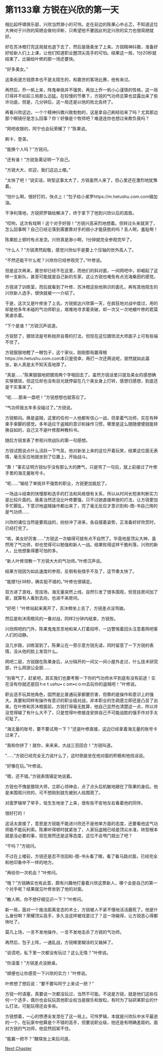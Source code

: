 # 第1133章 方锐在兴欣的第一天

相比起呼啸俱乐部，兴欣当然渺小的可怜。走在前边的陈果心中忐忑，不知道这位大神对于兴欣的简陋会做何评断，只希望他不要因此判定兴欣的实力也很简陋就好。

好在苏沐橙打完这局就也退下去了，然后是唐柔坐了上来。方锐精神抖擞，准备好好给新人们上上课，让他们知道职业圈顶尖高手的可怕。结果这一局，1分20秒就结束了，比输给叶修的那一场还要快。

“好多美女。”

这条街道方锐原本也不是太陌生的，和嘉世的客场比赛，他有来过。

再然后，乔一帆上来，阵鬼单挑并不强势，再加上乔一帆小心谨慎的性格，这一局打得并不如前三局那么迅猛。在较慢的节奏下，方锐的气功师总算也显露出来了些许功底，但是，几分钟后，这一局还是以他的败北告终了。

再看兴欣这边，一个个精神抖擞兴致勃勃的，这是拿自己刷经验来了吗？尤其那边那个眼镜仔是怎么回事？你丫好像是个牧师吧？难道连你也想过来欺负我吗？

“网吧收银的，阿宁也会玩荣耀了？”陈果说。

刷卡，登录。

“能换个人吗？”方锐问。

“还有谁！”方锐急需证明一下自己。

“方锐大大，欢迎，我们这边上楼。”

“太快了吧！”说实话，转型这事太大了，方锐虽然人来了，但心里还在激烈地犹豫着。

“怕什么啊，很好打的，快点上！”包子给小弟罗https://m.hetushu.com.com辑加油。

干净利落地，方锐把罗辑给解决了，终于拿下了他到兴欣以后的首胜。

“哎哟，这次有戏啊！这个对手好弱！”方锐兴高采烈地想着。但转过头来就哭了，怎么回事啊？自己已经沦落到需要靠对手的弱小才能获胜的吗？丢人啊，羞耻啊！

陈果脸上顿时有点发烫。兴欣真是渺小啊，1分钟就完全参观完毕了。

“什么人？”方锐肃然起敬，感觉兴欣似乎是要上个压轴的世外高人了。

“不然还能干什么呢？兴欣你已经参观完了。”叶修说。

但是这次再来，嘉世却已经不在这里，而他们的斜对面，一间网吧中，却崛起了这样一支新队，甚至可能就是自己新的东家，这让方锐也难免有点沧海桑田的感觉。

方锐进了训练室，而后就看到了叶修、苏沐橙这些他熟识的面孔，再有其他陌生的兴欣新人选手，很快就被一一介绍了。

于是，这次又是叶修坐了上去。方锐抵达兴欣第一天，在疯狂地对战中度过，用的却是他多年未碰的气功师职业，艰难地寻求着突破，却一次又一次地被叶修的君莫笑虐杀着。

“下个是谁？”方锐沉声说道。

方锐怒了，猥琐流是号称抛弃自尊的打法，但现在这位猥琐流大师面子上可有些端不住了。

方锐狠狠地瞪了一眼包子，这个家伙，刚刚那局赢得根https://m.hetushu.com.com本只是侥幸，再打一次还两说呢，居然就如此嚣张，新人真是太不知天高地厚了。

“真是……”陈果狠狠地把猥琐两个字咽回去了。虽然方锐话里只提及美女的感想确实够猥琐，但这位却也没有目光就停留在几个美女身上打转，感想归感想，到底还是干实事来了。

“呃……那来一盘吧！”方锐想想也就答应了。

“气功师我五年多没碰过了。”方锐说。

方锐郁闷。换是盗贼，这里的任何一人他都有信心一战，但拿着气功师，实在有种束手束脚的感觉。多年适应于盗贼的意识和操作习惯，哪里是这么随随便便就能转换自如的，自己又不是叶修那种教科书。

随后方锐发表了参观兴欣战队的第一句感想。

方锐试图说点什么活跃一下气氛，他对新坐上来的这位开着玩笑，结果这位面无表情，毫无反应地就坐到了位置上，开始战斗。

“靠！”事实证明方锐似乎没有那么大的脾气，只是骂了一句后，就上前接过了叶修手里的海无量账号卡。

“呃……”输给了单挑并不强势的职业，方锐更加尴尬了。

一场战斗结束的快慢那和选手的打法和风格很有关系，所以从时间长短来判断实力是比较片面的。唐柔当然还没比叶修要强，只不过她直接奔放的打法，让方锐更加手忙脚乱，下意识地盗贼操作都出来了，完了毫无反应才意识到和-图-书自己用的是气功师……

兴欣的诸位当然是要观战的，纷纷冲了进来，各自摆着姿势，正准备好好欣赏时，已经打完了。

“咳，美女好厉害……”方锐这一次输得可就有点不自然了。毕竟他是顶尖大神，虽然用了气功师，却也觉得可以勉强和新人一战。结果败得这样干脆利落，兴欣的新人，比他想象得要可怕的多。

“新人叶修领教一下方锐大大的气功师。”叶修沉声说。

结果方锐因为如此速度的参观，反倒有些措手不及了，这节奏太快了。

“能撑1分38秒，确实挺不错的。”叶修也很镇定。

双方进了游戏，竞技场，海无量突然上线，自然引发了很多围观，但竞技房间加了密，就算有人看到去向，也进不来房间。

“好吧！”叶修站起来离开了，苏沐橙坐上去了，方锐差点没骂娘。

然后是和沐雨橙风的一番对战，同样2分钟内结束，方锐败。

兴欣网吧的门外，陈果鬼鬼祟祟地和来人打着招呼，一边警惕着回头注意着网吧客人们的动静。

没几步路，训练室到了。陈果让在一旁示意方锐先请，同时留意了一下方锐的表情，没从他的脸上发现什么。

网吧二层，方锐跟在陈果身后，从分隔开的一间又一间小屋外走过，什么技术研究部，什么网游公会部……

“别客气了，赶紧吧，其实我们也要考察一下你的气功师水平到底有没有前途！实在没有你就还是回ｈeｔushu•ｃom•cｏｍ去玩你的盗贼吧！”叶修说。

职业选手玩其他角色，固然是比普通玩家都要厉害，但靠的是操作和意识上的强大。真要和同样有操作有意识的职业级对战，非本职业的生疏感立即还是凸显了出来。在叶修和苏沐橙面前，方锐打得毫无胜算，他自己显然也清楚这一点，所以并没觉得输了有什么大不了，只是觉得叶修接连安排自己不可能战胜的强手作对手太可耻了。

“海无量的账号，要不要试用一下？”还是叶修直接，这边已经拿着海无量的账号卡过来了。

“我和你拼了！就你，来来来，大战三百回合！”方锐叫道。

“……”方锐已经完全无力说什么了，这时倒是坐在他对面的积极和他找话说。

“好像在玩。”叶修说。

“嗯，还不错。”方锐表情镇定地说着。

方锐也不愧是猥琐大师，立即心领神会，点了点头后机敏地跟在了陈果的身后。他是来围观兴欣的，可不想刚到就先被别人给围观了。

对面罗辑举了举手，怯生生地坐了上来，很有些不安地左右看着他的同伴。

很好打的！

这话太直接了，意思是方锐能不能进兴欣还不是他单方面的态度，还要看他这气功师能不能玩利索。陈果听得顿时就紧张了，人家玩盗贼已经是顶尖水准，转型根本就是没必要的事，现在居然还是这等态度，这位不会甩门就出了吧？

“干吗？”方锐问。

不过在上楼前，方锐还是忍不住回和-图-书头看了眼，看了看马路对面，已经完全和他印象中不一样的地方。

“再给你一次机会？”叶修问。

“哦？”方锐确实也有此意，颇有兴趣地打量着兴欣这票新人，哪个会是自己的第一个对手呢？结果就见叶修坐到了他的对面。

“散人啊，你不想仔细见识一下？”叶修问。

新一局，面对一个施法距离变态的术士，方锐被人不紧不慢地活活磨死了。他是什么身份啊？荣耀顶尖高手，多久没这样被戏耍过了？这一场输得，让方锐恶心得都快吐了。

莫凡上场，一言不发地操作，一言不发地击杀了方锐的气功师。

再然后，包子上阵，一通乱战，方锐稀里糊涂的又输掉了。

“说谎吧，私下里一次都没有玩过？这么无情？”叶修说。

“你滚蛋！”方锐差点没掀桌。

“顺便也让你感受一下兴欣的实力！”叶修说。

叶修想了想后说：“要不要叫阿宁上来试一把？”

方锐一时语塞，真要说一次都没玩过，当然不可能。不说是方锐，就是他们这些任何一个选手，偶尔也会玩玩其他职业权当是娱乐和放松，有时为了钻研某职业的什么打法，可能玩得还会多些。

方锐想着，一心的愤懑全发泄在了这一局上。可怜罗辑，本就是兴欣队中水平最逊的一个，在玩家中他算是个不错的高手，但要说职业级，他还是有明确差距的。面对方锐的气功师，他显然招架不住。

“能赢一把不？”魏琛坐上来后问道。



[Next Chapter](%E7%AC%AC1134%E7%AB%A0%20%E6%96%B9%E9%94%90%E7%9A%84%E4%B8%8D%E5%AE%89.md)